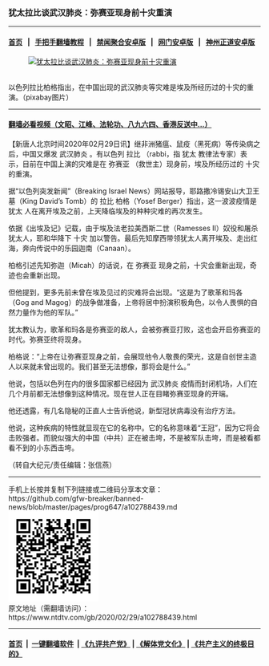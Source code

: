 ### 犹太拉比谈武汉肺炎：弥赛亚现身前十灾重演
------------------------

#### [首页](https://github.com/gfw-breaker/banned-news/blob/master/README.md) &nbsp;&nbsp;|&nbsp;&nbsp; [手把手翻墙教程](https://github.com/gfw-breaker/guides/wiki) &nbsp;&nbsp;|&nbsp;&nbsp; [禁闻聚合安卓版](https://github.com/gfw-breaker/bn-android) &nbsp;&nbsp;|&nbsp;&nbsp; [网门安卓版](https://github.com/oGate2/oGate) &nbsp;&nbsp;|&nbsp;&nbsp; [神州正道安卓版](https://github.com/SzzdOgate/update) 



<div><div class="featured_image">
 <a href="https://i.ntdtv.com/assets/uploads/2020/02/2020-02-29_121545.jpg" target="_blank">
  <figure>
   <img alt="犹太拉比谈武汉肺炎：弥赛亚现身前十灾重演" src="https://i.ntdtv.com/assets/uploads/2020/02/2020-02-29_121545-800x450.jpg"/>
  </figure><br/>
 </a>
 <span class="caption">
  以色列拉比柏格指出，在中国出现的武汉肺炎等灾难是埃及所经历过的十灾的重演。（pixabay图片）
 </span>
</div>
</div><hr/>

#### [翻墙必看视频（文昭、江峰、法轮功、八九六四、香港反送中...）](https://github.com/gfw-breaker/banned-news/blob/master/pages/link3.md)

<div><div class="post_content" itemprop="articleBody">
 <p>
  【新唐人北京时间2020年02月29日讯】继非洲猪瘟、鼠疫（黑死病）等传染病之后，中国又爆发
  <ok href="https://www.ntdtv.com/gb/武汉肺炎.htm">
   武汉肺炎
  </ok>
  。有以色列
  <ok href="https://www.ntdtv.com/gb/拉比.htm">
   拉比
  </ok>
  （rabbi，指
  <ok href="https://www.ntdtv.com/gb/犹太.htm">
   犹太
  </ok>
  教律法专家）表示，目前在中国上演的灾难是在
  <ok href="https://www.ntdtv.com/gb/弥赛亚.htm">
   弥赛亚
  </ok>
  （救世主）现身前，埃及所经历过的
  <ok href="https://www.ntdtv.com/gb/十灾.htm">
   十灾
  </ok>
  的重演。
 </p>
 <p>
  据“以色列突发新闻”（Breaking Israel News）网站报导，耶路撒冷锡安山大卫王墓（King David’s Tomb）的
  <ok href="https://www.ntdtv.com/gb/拉比.htm">
   拉比
  </ok>
  柏格（Yosef Berger）指出，这一波波疫情是
  <ok href="https://www.ntdtv.com/gb/犹太.htm">
   犹太
  </ok>
  人在离开埃及之前，上天降临埃及的种种灾难的再次发生。
 </p>
 <p>
  依据《出埃及记》记载，由于埃及法老拉美西斯二世（Ramesses II）奴役和屠杀犹太人，耶和华降下
  <ok href="https://www.ntdtv.com/gb/十灾.htm">
   十灾
  </ok>
  加以警告。最后先知摩西带领犹太人离开埃及、走出红海，奔向传说中的乐园迦南（Canaan）。
 </p>
 <p>
  柏格引述先知弥迦（Micah）的话说，在
  <ok href="https://www.ntdtv.com/gb/弥赛亚.htm">
   弥赛亚
  </ok>
  现身之前，十灾会重新出现，奇迹也会重新出现。
 </p>
 <p>
  但他提到，更多先前未曾在埃及见过的灾难将会出现。“这是为了歌革和玛各（Gog and Magog）的战争做准备，上帝将居中扮演积极角色，以令人畏惧的自然力量作为他的军队。”
 </p>
 <p>
  犹太教认为，歌革和玛各是弥赛亚的敌人，会被弥赛亚打败，这也会开启弥赛亚的时代。弥赛亚终将现身。
 </p>
 <p>
  柏格说：“上帝在让弥赛亚现身之前，会展现他令人敬畏的荣光，这是自创世主造人以来就未曾出现的。我们甚至无法想像，那将会是什么。”
 </p>
 <p>
  他说，包括以色列在内的很多国家都已经因为
  <ok href="https://www.ntdtv.com/gb/武汉肺炎.htm">
   武汉肺炎
  </ok>
  疫情而封闭机场，人们在几个月前都无法想像到这种情况。现在世人正在目睹弥赛亚现身的开端。
 </p>
 <p>
  他还透露，有几名隐秘的正直人士告诉他说，新型冠状病毒没有治疗方法。
 </p>
 <p>
  他说，这种疾病的特性就显现在它的名称中。它的名称意味着“王冠”，因为它将会击败强者。而貌似强大的中国（中共）正在被击垮，不是被军队击垮，而是被看都看不到的小东西击垮。
 </p>
 <p>
  （转自大纪元/责任编辑：张信燕）
 </p>
 <div class="single_ad">
 </div>
</div>
</div>
<hr/>
手机上长按并复制下列链接或二维码分享本文章：<br/>
https://github.com/gfw-breaker/banned-news/blob/master/pages/prog647/a102788439.md <br/>
<a href='https://github.com/gfw-breaker/banned-news/blob/master/pages/prog647/a102788439.md'><img src='https://github.com/gfw-breaker/banned-news/blob/master/pages/prog647/a102788439.md.png'/></a> <br/>
原文地址（需翻墙访问）：https://www.ntdtv.com/gb/2020/02/29/a102788439.html


------------------------
#### [首页](https://github.com/gfw-breaker/banned-news/blob/master/README.md) &nbsp;|&nbsp; [一键翻墙软件](https://github.com/gfw-breaker/nogfw/blob/master/README.md) &nbsp;| [《九评共产党》](https://github.com/gfw-breaker/9ping.md/blob/master/README.md#九评之一评共产党是什么) | [《解体党文化》](https://github.com/gfw-breaker/jtdwh.md/blob/master/README.md) | [《共产主义的终极目的》](https://github.com/gfw-breaker/gczydzjmd.md/blob/master/README.md)


<img src='http://gfw-breaker.win/banned-news/pages/prog647/a102788439.md' width='0px' height='0px'/>
